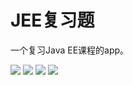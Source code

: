 # JEE复习题
一个复习Java EE课程的app。

<img src="https://github.com/lkmc2/SuperGreatTest/blob/master/images/pic01.png" />    <img 
src="https://github.com/lkmc2/SuperGreatTest/blob/master/images/pic02.png" />    <img 
src="https://github.com/lkmc2/SuperGreatTest/blob/master/images/pic03.png" />    <img 
src="https://github.com/lkmc2/SuperGreatTest/blob/master/images/pic04.png" /> 
